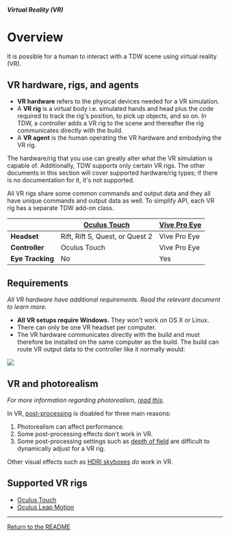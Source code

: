##### Virtual Reality (VR)

# Overview

It is possible for a human to interact with a TDW scene using virtual reality (VR).

## VR hardware, rigs, and agents

- **VR hardware** refers to the physical devices needed for a VR simulation.
- A **VR rig** is a virtual body i.e. simulated hands and head plus the code required to track the rig's position, to pick up objects, and so on. In TDW, a controller adds a VR rig to the scene and thereafter the rig communicates directly with the build.
- A **VR agent** is the human operating the VR hardware and embodying the VR rig.

The hardware/rig that you use can greatly alter what the VR simulation is capable of. Additionally, TDW supports only certain VR rigs. The other documents in this section will cover supported hardware/rig types; if there is no documentation for it, it's not supported.

All VR rigs share some common commands and output data and they all have unique commands and output data as well. To simplify API, each VR rig has a separate TDW add-on class.

|                  | [Oculus Touch](oculus_touch.md) | [Vive Pro Eye](vive_pro_eye) |
| ---------------- | ------------------------------- | ---------------------------- |
| **Headset**      | Rift, Rift S, Quest, or Quest 2 | Vive Pro Eye                 |
| **Controller**   | Oculus Touch                    | Vive Pro Eye                 |
| **Eye Tracking** | No                              | Yes                          |

## Requirements

*All VR hardware have additional requirements. Read the relevant document to learn more.*

- **All VR setups require Windows.** They won't work on OS X or Linux.
- There can only be one VR headset per computer.
- The VR hardware communicates directly with the build and must therefore be installed on the same computer as the build. The build can route VR output data to the controller like it normally would:

![](images/vr.drawio.png)

## VR and photorealism

*For more information regarding photorealism, [read this](../photorealism/overview.md).*

In VR, [post-processing](../photorealism/post_processing.md) is disabled for three main reasons: 

1. Photorealism can affect performance. 
2. Some post-processing effects don't work in VR. 
3. Some post-processing settings such as [depth of field](../photorealism/depth_of_field.md) are difficult to dynamically adjust for a VR rig.

Other visual effects such as [HDRI skyboxes](../photorealism/lighting.md) *do* work in VR.

## Supported VR rigs

- [Oculus Touch](oculus_touch.md)
- [Oculus Leap Motion](oculus_leap_motion.md)

***

[Return to the README](../../../README.md)
